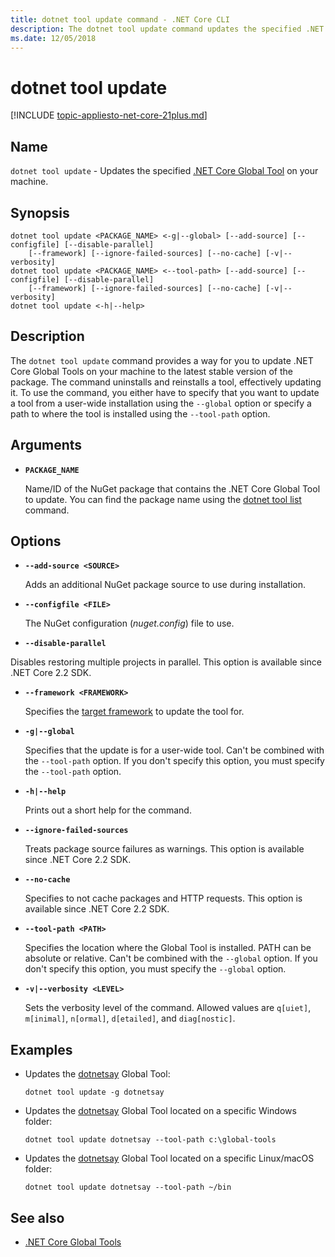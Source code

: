```yaml
---
title: dotnet tool update command - .NET Core CLI
description: The dotnet tool update command updates the specified .NET Core Global Tool on your machine.
ms.date: 12/05/2018
---
```

# dotnet tool update

[!INCLUDE [topic-appliesto-net-core-21plus.md](../../../includes/topic-appliesto-net-core-21plus.md)]

## Name

`dotnet tool update` - Updates the specified [.NET Core Global Tool](global-tools.md) on your machine.

## Synopsis

```console
dotnet tool update <PACKAGE_NAME> <-g|--global> [--add-source] [--configfile] [--disable-parallel]
    [--framework] [--ignore-failed-sources] [--no-cache] [-v|--verbosity]
dotnet tool update <PACKAGE_NAME> <--tool-path> [--add-source] [--configfile] [--disable-parallel]
    [--framework] [--ignore-failed-sources] [--no-cache] [-v|--verbosity]
dotnet tool update <-h|--help>
```

## Description

The `dotnet tool update` command provides a way for you to update .NET Core Global Tools on your machine to the latest stable version of the package. The command uninstalls and reinstalls a tool, effectively updating it. To use the command, you either have to specify that you want to update a tool from a user-wide installation using the `--global` option or specify a path to where the tool is installed using the `--tool-path` option.

## Arguments

* **`PACKAGE_NAME`**

  Name/ID of the NuGet package that contains the .NET Core Global Tool to update. You can find the package name using the [dotnet tool list](dotnet-tool-list.md) command.

## Options

* **`--add-source <SOURCE>`**

  Adds an additional NuGet package source to use during installation.

* **`--configfile <FILE>`**

  The NuGet configuration (*nuget.config*) file to use.

* **`--disable-parallel`**

Disables restoring multiple projects in parallel. This option is available since .NET Core 2.2 SDK.

* **`--framework <FRAMEWORK>`**

  Specifies the [target framework](../../standard/frameworks.md) to update the tool for.

* **`-g|--global`**

  Specifies that the update is for a user-wide tool. Can't be combined with the `--tool-path` option. If you don't specify this option, you must specify the `--tool-path` option.

* **`-h|--help`**

  Prints out a short help for the command.

* **`--ignore-failed-sources`**

  Treats package source failures as warnings. This option is available since .NET Core 2.2 SDK.

* **`--no-cache`**

  Specifies to not cache packages and HTTP requests. This option is available since .NET Core 2.2 SDK.

* **`--tool-path <PATH>`**

  Specifies the location where the Global Tool is installed. PATH can be absolute or relative. Can't be combined with the `--global` option. If you don't specify this option, you must specify the `--global` option.

* **`-v|--verbosity <LEVEL>`**

  Sets the verbosity level of the command. Allowed values are `q[uiet]`, `m[inimal]`, `n[ormal]`, `d[etailed]`, and `diag[nostic]`.

## Examples

* Updates the [dotnetsay](https://www.nuget.org/packages/dotnetsay/) Global Tool:

  ```console
  dotnet tool update -g dotnetsay
  ```

* Updates the [dotnetsay](https://www.nuget.org/packages/dotnetsay/) Global Tool located on a specific Windows folder:

  ```console
  dotnet tool update dotnetsay --tool-path c:\global-tools
  ```

* Updates the [dotnetsay](https://www.nuget.org/packages/dotnetsay/) Global Tool located on a specific Linux/macOS folder:

  ```console
  dotnet tool update dotnetsay --tool-path ~/bin
  ```

## See also

* [.NET Core Global Tools](global-tools.md)